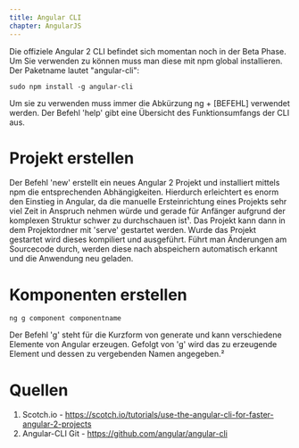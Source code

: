 ```yaml
---
title: Angular CLI
chapter: AngularJS
---
```


Die offiziele Angular 2 CLI befindet sich momentan noch in der Beta Phase.  Um Sie verwenden zu
können muss man diese mit npm global installieren. Der Paketname lautet "angular-cli":

```
sudo npm install -g angular-cli
```

Um sie zu verwenden muss immer die Abkürzung ng + [BEFEHL] verwendet werden. Der Befehl 'help'
gibt eine Übersicht des Funktionsumfangs der CLI aus.

# Projekt erstellen

Der Befehl 'new' erstellt ein neues Angular 2 Projekt und installiert mittels npm die entsprechenden
Abhängigkeiten. Hierdurch erleichtert es enorm den Einstieg in Angular, da die manuelle 
Ersteinrichtung eines Projekts sehr viel Zeit in Anspruch nehmen würde und gerade für Anfänger 
aufgrund der komplexen Struktur schwer zu durchschauen ist¹. Das Projekt kann dann in dem 
Projektordner mit 'serve' gestartet werden. Wurde das Projekt gestartet wird dieses kompiliert und 
ausgeführt. Führt man Änderungen am Sourcecode durch, werden diese nach abspeichern 
automatisch erkannt und die Anwendung neu geladen. 

# Komponenten erstellen

```
ng g component componentname
```

Der Befehl 'g' steht für die Kurzform von generate und kann verschiedene Elemente von Angular
erzeugen. Gefolgt von 'g' wird das zu erzeugende Element und dessen zu vergebenden Namen
angegeben.²

# Quellen

1. Scotch.io - https://scotch.io/tutorials/use-the-angular-cli-for-faster-angular-2-projects
2. Angular-CLI Git - https://github.com/angular/angular-cli